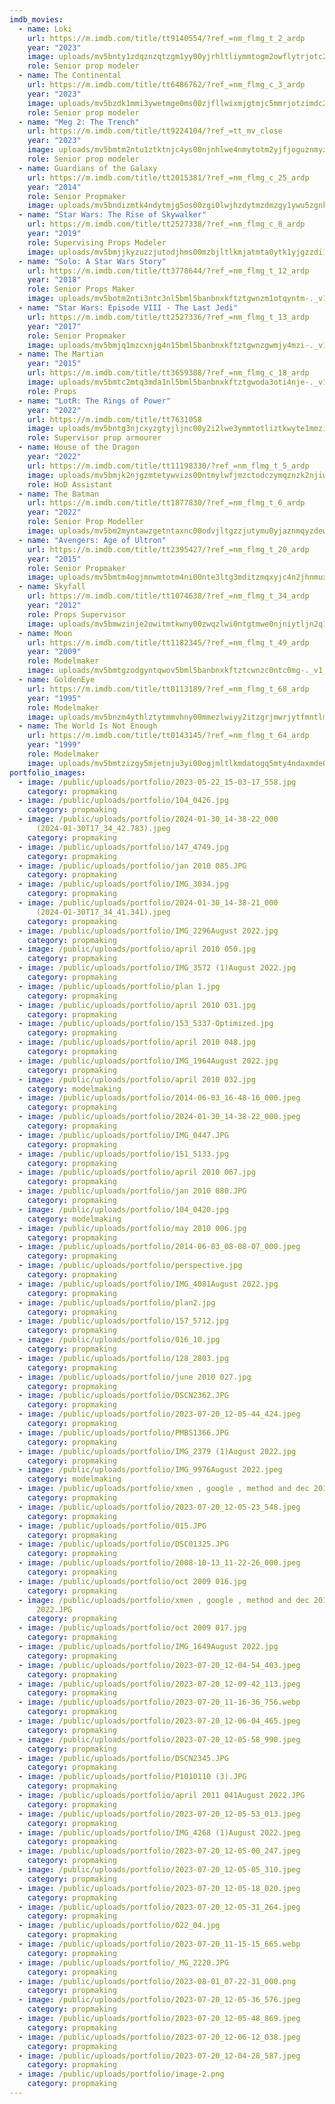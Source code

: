 ```yaml
---
imdb_movies:
  - name: Loki
    url: https://m.imdb.com/title/tt9140554/?ref_=nm_flmg_t_2_ardp
    year: "2023"
    image: uploads/mv5bnty1zdqznzqtzgm1yy00yjrhltliymmtogm2owflytrjotc2xkeyxkfqcgdeqxvymty3mde5mdy1._v1_ql75_uy562_cr35-0-380-562_.jpg
    role: Senior prop modeler
  - name: The Continental
    url: https://m.imdb.com/title/tt6486762/?ref_=nm_flmg_c_3_ardp
    year: "2023"
    image: uploads/mv5bzdk1mmi3ywetmge0ms00zjfllwixmjgtmjc5mmrjotzimdc2xkeyxkfqcgdeqxvymdm2ndm2mq-._v1_ql75_ux380_cr0-0-380-562_.jpg
    role: Senior prop modeler
  - name: "Meg 2: The Trench"
    url: https://m.imdb.com/title/tt9224104/?ref_=tt_mv_close
    year: "2023"
    image: uploads/mv5bmtm2ntu1ztktnjc4ys00njnhlwe4nmytotm2yjfjoguznmyzxkeyxkfqcgdeqxvyode5nze3ote-._v1_ql75_ux380_cr0-0-380-562_.jpg
    role: Senior prop modeler
  - name: Guardians of the Galaxy
    url: https://m.imdb.com/title/tt2015381/?ref_=nm_flmg_c_25_ardp
    year: "2014"
    role: Senior Propmaker
    image: uploads/mv5bndizmtk4ndytmjg5os00zgi0lwjhzdytmzdmzgy1ywu5zgnkxkeyxkfqcgdeqxvymti5nzuymtiz._v1_fmjpg_ux1012_.jpg
  - name: "Star Wars: The Rise of Skywalker"
    url: https://m.imdb.com/title/tt2527338/?ref_=nm_flmg_c_8_ardp
    year: "2019"
    role: Supervising Props Modeler
    image: uploads/mv5bmjjkyzuzzjutodjhms00mzbjltlkmjatmta0ytk1yjgzzdi1xkeyxkfqcgdeqxvyndq0mjg4nty-._v1_fmjpg_ux674_.jpg
  - name: "Solo: A Star Wars Story"
    url: https://m.imdb.com/title/tt3778644/?ref_=nm_flmg_t_12_ardp
    year: "2018"
    role: Senior Props Maker
    image: uploads/mv5botm2nti3ntc3nl5bml5banbnxkftztgwnzm1otqyntm-._v1_ql75_ux380_cr0-0-380-562_.jpg
  - name: "Star Wars: Episode VIII - The Last Jedi"
    url: https://m.imdb.com/title/tt2527336/?ref_=nm_flmg_t_13_ardp
    year: "2017"
    role: Senior Propmaker
    image: uploads/mv5bmjq1mzcxnjg4n15bml5banbnxkftztgwnzgwmjy4mzi-._v1_ql75_ux380_cr0-0-380-562_.jpg
  - name: The Martian
    year: "2015"
    url: https://m.imdb.com/title/tt3659388/?ref_=nm_flmg_c_18_ardp
    image: uploads/mv5bmtc2mtq3mda1nl5bml5banbnxkftztgwoda3oti4nje-._v1_ql75_uy562_cr0-0-380-562_.jpg
    role: Props
  - name: "LotR: The Rings of Power"
    year: "2022"
    url: https://m.imdb.com/title/tt7631058
    image: uploads/mv5bntg3njcxyzgtyjljnc00y2i2lwe3ymmtotliztkwyte1mmzixkeyxkfqcgdeqxvynty4ndc5mde-._v1_fmjpg_ux1080_.jpg
    role: Supervisor prop armourer
  - name: House of the Dragon
    year: "2022"
    url: https://m.imdb.com/title/tt11198330/?ref_=nm_flmg_t_5_ardp
    image: uploads/mv5bmjk2njgzmtetywvizs00ntmylwfjmzctodczymqznzk2njiwxkeyxkfqcgdeqxvymteymjm2ndc2._v1_ql75_ux380_cr0-0-380-562_.jpg
    role: HoD Assistant
  - name: The Batman
    url: https://m.imdb.com/title/tt1877830/?ref_=nm_flmg_t_6_ardp
    year: "2022"
    role: Senior Prop Modeller
    image: uploads/mv5bm2myntawzgetntaxnc00odvjltgzzjutymu0yjaznmqyzdewxkeyxkfqcgdeqxvyndc2ntg3nza-._v1_ql75_ux380_cr0-0-380-562_.jpg
  - name: "Avengers: Age of Ultron"
    url: https://m.imdb.com/title/tt2395427/?ref_=nm_flmg_t_20_ardp
    year: "2015"
    role: Senior Propmaker
    image: uploads/mv5bmtm4ogjmnwmtotm4ni00nte3ltg3mditzmqxyjc4n2jhnmuxxkeyxkfqcgdeqxvyntgzmdmzmtg-._v1_ql75_ux380_cr0-0-380-562_.jpg
  - name: Skyfall
    url: https://m.imdb.com/title/tt1074638/?ref_=nm_flmg_t_34_ardp
    year: "2012"
    role: Props Supervisor
    image: uploads/mv5bmwzinje2owitmtkwny00zwqzlwi0ntgtmwe0njniytljn2q1xkeyxkfqcgdeqxvynzawmjyxmza-._v1_ql75_ux380_cr0-0-380-562_.jpg
  - name: Moon
    url: https://m.imdb.com/title/tt1182345/?ref_=nm_flmg_t_49_ardp
    year: "2009"
    role: Modelmaker
    image: uploads/mv5bmtgzodgyntqwov5bml5banbnxkftztcwnzc0ntc0mg-._v1_ql75_uy562_cr1-0-380-562_.jpg
  - name: GoldenEye
    url: https://m.imdb.com/title/tt0113189/?ref_=nm_flmg_t_68_ardp
    year: "1995"
    role: Modelmaker
    image: uploads/mv5bnzm4ythlztytmmvhny00mmezlwiyy2itzgrjmwrjytfmntlmxkeyxkfqcgdeqxvymtewndu1mzey._v1_ql75_uy562_cr23-0-380-562_.jpg
  - name: The World Is Not Enough
    url: https://m.imdb.com/title/tt0143145/?ref_=nm_flmg_t_64_ardp
    year: "1999"
    role: Modelmaker
    image: uploads/mv5bmtzizgy5mjetnju3yi00ogjmltlkmdatogq5mty4ndaxmde0xkeyxkfqcgdeqxvymtuzmduznti3._v1_ql75_ux380_cr0-1-380-562_.jpg
portfolio_images:
  - image: /public/uploads/portfolio/2023-05-22_15-03-17_558.jpg
    category: propmaking
  - image: /public/uploads/portfolio/104_0426.jpg
    category: propmaking
  - image: /public/uploads/portfolio/2024-01-30_14-38-22_000
      (2024-01-30T17_34_42.783).jpeg
    category: propmaking
  - image: /public/uploads/portfolio/147_4749.jpg
    category: propmaking
  - image: /public/uploads/portfolio/jan 2010 085.JPG
    category: propmaking
  - image: /public/uploads/portfolio/IMG_3034.jpg
    category: propmaking
  - image: /public/uploads/portfolio/2024-01-30_14-38-21_000
      (2024-01-30T17_34_41.341).jpeg
    category: propmaking
  - image: /public/uploads/portfolio/IMG_2296August 2022.jpg
    category: propmaking
  - image: /public/uploads/portfolio/april 2010 050.jpg
    category: propmaking
  - image: /public/uploads/portfolio/IMG_3572 (1)August 2022.jpg
    category: propmaking
  - image: /public/uploads/portfolio/plan 1.jpg
    category: propmaking
  - image: /public/uploads/portfolio/april 2010 031.jpg
    category: propmaking
  - image: /public/uploads/portfolio/153_5337-Optimized.jpg
    category: propmaking
  - image: /public/uploads/portfolio/april 2010 048.jpg
    category: propmaking
  - image: /public/uploads/portfolio/IMG_1964August 2022.jpg
    category: propmaking
  - image: /public/uploads/portfolio/april 2010 032.jpg
    category: modelmaking
  - image: /public/uploads/portfolio/2014-06-03_16-48-16_000.jpeg
    category: propmaking
  - image: /public/uploads/portfolio/2024-01-30_14-38-22_000.jpeg
    category: propmaking
  - image: /public/uploads/portfolio/IMG_0447.JPG
    category: propmaking
  - image: /public/uploads/portfolio/151_5133.jpg
    category: propmaking
  - image: /public/uploads/portfolio/april 2010 067.jpg
    category: propmaking
  - image: /public/uploads/portfolio/jan 2010 080.JPG
    category: propmaking
  - image: /public/uploads/portfolio/104_0420.jpg
    category: modelmaking
  - image: /public/uploads/portfolio/may 2010 006.jpg
    category: propmaking
  - image: /public/uploads/portfolio/2014-06-03_08-08-07_000.jpeg
    category: propmaking
  - image: /public/uploads/portfolio/perspective.jpg
    category: propmaking
  - image: /public/uploads/portfolio/IMG_4081August 2022.jpg
    category: propmaking
  - image: /public/uploads/portfolio/plan2.jpg
    category: propmaking
  - image: /public/uploads/portfolio/157_5712.jpg
    category: propmaking
  - image: /public/uploads/portfolio/016_10.jpg
    category: propmaking
  - image: /public/uploads/portfolio/128_2803.jpg
    category: propmaking
  - image: /public/uploads/portfolio/june 2010 027.jpg
    category: propmaking
  - image: /public/uploads/portfolio/DSCN2362.JPG
    category: propmaking
  - image: /public/uploads/portfolio/2023-07-20_12-05-44_424.jpeg
    category: propmaking
  - image: /public/uploads/portfolio/PMBS1366.JPG
    category: propmaking
  - image: /public/uploads/portfolio/IMG_2379 (1)August 2022.jpg
    category: propmaking
  - image: /public/uploads/portfolio/IMG_9976August 2022.jpeg
    category: modelmaking
  - image: /public/uploads/portfolio/xmen , google , method and dec 2010 068.JPG
    category: propmaking
  - image: /public/uploads/portfolio/2023-07-20_12-05-23_548.jpeg
    category: propmaking
  - image: /public/uploads/portfolio/015.JPG
    category: propmaking
  - image: /public/uploads/portfolio/DSC01325.JPG
    category: propmaking
  - image: /public/uploads/portfolio/2008-10-13_11-22-26_000.jpeg
    category: propmaking
  - image: /public/uploads/portfolio/oct 2009 016.jpg
    category: propmaking
  - image: /public/uploads/portfolio/xmen , google , method and dec 2010 033August
      2022.JPG
    category: propmaking
  - image: /public/uploads/portfolio/oct 2009 017.jpg
    category: propmaking
  - image: /public/uploads/portfolio/IMG_1649August 2022.jpg
    category: propmaking
  - image: /public/uploads/portfolio/2023-07-20_12-04-54_403.jpeg
    category: propmaking
  - image: /public/uploads/portfolio/2023-07-20_12-09-42_113.jpeg
    category: propmaking
  - image: /public/uploads/portfolio/2023-07-20_11-16-36_756.webp
    category: propmaking
  - image: /public/uploads/portfolio/2023-07-20_12-06-04_465.jpeg
    category: propmaking
  - image: /public/uploads/portfolio/2023-07-20_12-05-58_990.jpeg
    category: propmaking
  - image: /public/uploads/portfolio/DSCN2345.JPG
    category: propmaking
  - image: /public/uploads/portfolio/P1010110 (3).JPG
    category: propmaking
  - image: /public/uploads/portfolio/april 2011 041August 2022.JPG
    category: propmaking
  - image: /public/uploads/portfolio/2023-07-20_12-05-53_013.jpeg
    category: propmaking
  - image: /public/uploads/portfolio/IMG_4268 (1)August 2022.jpeg
    category: propmaking
  - image: /public/uploads/portfolio/2023-07-20_12-05-00_247.jpeg
    category: propmaking
  - image: /public/uploads/portfolio/2023-07-20_12-05-05_310.jpeg
    category: propmaking
  - image: /public/uploads/portfolio/2023-07-20_12-05-18_020.jpeg
    category: propmaking
  - image: /public/uploads/portfolio/2023-07-20_12-05-31_264.jpeg
    category: propmaking
  - image: /public/uploads/portfolio/022_04.jpg
    category: propmaking
  - image: /public/uploads/portfolio/2023-07-20_11-15-15_665.webp
    category: propmaking
  - image: /public/uploads/portfolio/_MG_2220.JPG
    category: propmaking
  - image: /public/uploads/portfolio/2023-08-01_07-22-31_000.png
    category: propmaking
  - image: /public/uploads/portfolio/2023-07-20_12-05-36_576.jpeg
    category: propmaking
  - image: /public/uploads/portfolio/2023-07-20_12-05-48_869.jpeg
    category: propmaking
  - image: /public/uploads/portfolio/2023-07-20_12-06-12_038.jpeg
    category: propmaking
  - image: /public/uploads/portfolio/2023-07-20_12-04-28_587.jpeg
    category: propmaking
  - image: /public/uploads/portfolio/image-2.png
    category: propmaking
---
```

